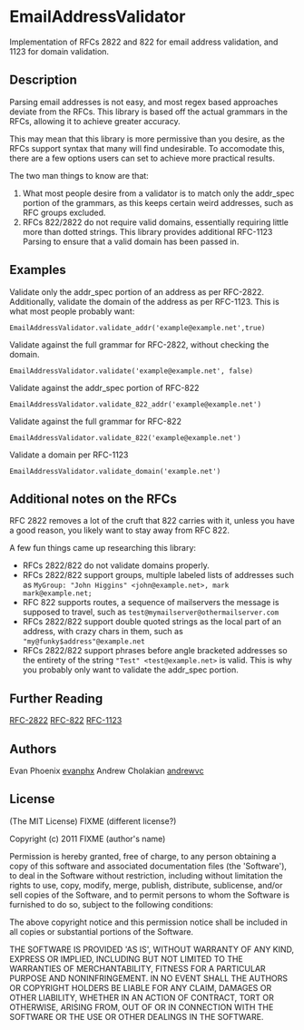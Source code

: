 # EmailAddressValidator #

Implementation of RFCs 2822 and 822 for email address validation, and 1123 for domain validation.

## Description ##

Parsing email addresses is not easy, and most regex based approaches deviate from the RFCs. This library is based off the actual grammars in the RFCs, allowing it to achieve greater accuracy.

This may mean that this library is more permissive than you desire, as the RFCs support syntax that many will find undesirable. To accomodate this, there are a few options users can set to achieve more practical results.

The two man things to know are that:

1. What most people desire from a validator is to match only the addr_spec portion of the grammars, as this keeps certain weird addresses, such as RFC groups excluded.
2. RFCs 822/2822 do not require valid domains, essentially requiring little more than dotted strings. This library provides additional RFC-1123 Parsing to ensure that a valid domain has been passed in.

## Examples ##

Validate only the addr_spec portion of an address as per RFC-2822. Additionally, validate the domain of the address as per RFC-1123. This is what most people probably want:

    EmailAddressValidator.validate_addr('example@example.net',true)

Validate against the full grammar for RFC-2822, without checking the domain.

    EmailAddressValidator.validate('example@example.net', false)

Validate against the addr_spec portion of RFC-822

    EmailAddressValidator.validate_822_addr('example@example.net')

Validate against the full grammar for RFC-822

    EmailAddressValidator.validate_822('example@example.net')

Validate a domain per RFC-1123
    
    EmailAddressValidator.validate_domain('example.net')

## Additional notes on the RFCs ##

RFC 2822 removes a lot of the cruft that 822 carries with it, unless you have a good reason, you likely want to stay away from RFC 822.

A few fun things came up researching this library: 

* RFCs 2822/822 do not validate domains properly.
* RFCs 2822/822 support groups, multiple labeled lists of addresses such as `MyGroup: "John Higgins" <john@example.net>, mark mark@example.net;`
* RFC 822 supports routes, a sequence of mailservers the message is supposed to travel, such as `test@mymailserver@othermailserver.com`
* RFCs 2822/822 support double quoted strings as the local part of an address, with crazy chars in them, such as `"my@funky$address"@example.net`
* RFCs 2822/822 support phrases before angle bracketed addresses so the entirety of the string `"Test" <test@example.net>` is valid. This is why you probably only want to validate the addr_spec portion.

## Further Reading ##

[RFC-2822](http://www.ietf.org/rfc/rfc2822.txt)
[RFC-822](http://www.ietf.org/rfc/rfc0822.txt)
[RFC-1123](http://www.ietf.org/rfc/rfc1123.txt)

## Authors ##

Evan Phoenix [evanphx](http://github.com/evanphx)
Andrew Cholakian [andrewvc](http://github.com/andrewvc)

## License ##
 
(The MIT License) FIXME (different license?)

Copyright (c) 2011 FIXME (author's name)

Permission is hereby granted, free of charge, to any person obtaining
a copy of this software and associated documentation files (the
'Software'), to deal in the Software without restriction, including
without limitation the rights to use, copy, modify, merge, publish,
distribute, sublicense, and/or sell copies of the Software, and to
permit persons to whom the Software is furnished to do so, subject to
the following conditions:

The above copyright notice and this permission notice shall be
included in all copies or substantial portions of the Software.

THE SOFTWARE IS PROVIDED 'AS IS', WITHOUT WARRANTY OF ANY KIND,
EXPRESS OR IMPLIED, INCLUDING BUT NOT LIMITED TO THE WARRANTIES OF
MERCHANTABILITY, FITNESS FOR A PARTICULAR PURPOSE AND NONINFRINGEMENT.
IN NO EVENT SHALL THE AUTHORS OR COPYRIGHT HOLDERS BE LIABLE FOR ANY
CLAIM, DAMAGES OR OTHER LIABILITY, WHETHER IN AN ACTION OF CONTRACT,
TORT OR OTHERWISE, ARISING FROM, OUT OF OR IN CONNECTION WITH THE
SOFTWARE OR THE USE OR OTHER DEALINGS IN THE SOFTWARE.
